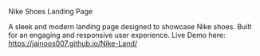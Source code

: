 Nike Shoes Landing Page

A sleek and modern landing page designed to showcase Nike shoes. Built for an engaging and responsive user experience.
Live Demo here: https://jainoos007.github.io/Nike-Land/

